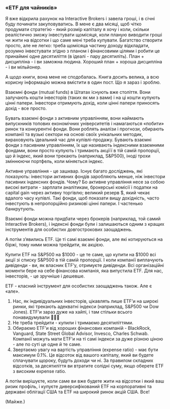 ### «ETF для чайників»

Я вже відкрила рахунок на Interactive Brokers і завела гроші, і в січні буду починати закуповуватись. В мене є два місяці, щоб чітко продумати стратегію - який розмір капіталу я хочу і коли, скільки реалістично зможу інвестувати щомісяця, коли планую виводити гроші чи жити на відсотки і що саме мені треба купувати. Багатство створити просто, але не легко: треба щомісяца частину доходу відкладати, розумно інвестувати згідно з планом і фінансовими цілями і робити це принаймні одне десятиліття (в ідеалі - пару десятиліть). План + дисципліна - і ви заможна людина. Хороший план + хороша дисципліна - і ви мільйонер.

А щодо книги, вона мене не сподобалась. Книга досить велика, а всю корисну інформацію можна вмістити в один пост. Що я зараз і зроблю.

Взаємні фонди (mutual funds) в Штатах існують вже століття. Вони залучають кошти інвесторів (таких як ми з вами) і на ці кошти купують цінні папери. Інвестори отримують дохід, коли цінні папери приносять дохід - все просто.

Бувать взаємні фонди з активним управлінням, вони наймають випускників топових економічних університетів і намагаються «побити» ринок та конкурентні фонди. Вони роблять аналізи і прогнози, обирають компанії та вузькі сектори на основі своїх унікальних методик, вираховують ідеальний час для купівлі-продажу. Бувають взаємні фонди з пасивним управлінням, їх ще називають індексними взаємними фондами, вони просто купують і тримають акціїї в тій самій пропорції, що й індекс, який вони трекають (наприклад, S&P500), іноді трохи зміннюючи портфель, коли міняється індекс.

Активне управління - це зашквар. Існує багато досліджень, які показують: інвестори активних фондів заробляють менше, ніж інвестори пасивних індексних фондів. Чому? Бо активне управління несе за собою високі витрати - зарплати аналітикам, брокерські комісії і податки на capital gain через активну торгівлю; великий резерв $, який чекає вдалого часу купівлі. Такі фонди, щоб показати вищу дохідність, часто інвестують в непропорційно ризикові цінні папери. І частенько банкрутують.

Взаємні фонди можна придбати через брокерів (наприклад, той самий Interactive Brokers), і індексні фонди були і залишаються одним з кращих інструментів для особистих довгострокових заощаджень.

А потім з’явились ETF. Це ті самі взаємні фонди, але які котируються на біржі, тому ними можна трейдити, як акцією.

Купити ETF на S&P500 на $1000 - це те саме, що купити на $1000 всі акції зі списку S&P500 в тій самій пропорції. І коли компанії виплачують дивіденди - ви, як власник ETF’у, отримуєте дивіденди. Всі організаційні моменти бере на себе фінанcова компанія, яка випустила ETF. Для нас, інвесторів, - це зручніше і дешевше.

ETF - класний інструмент для особистих заощаджень також. Але є «але».

1. Нас, як індивідуальних інвесторів, цікавлять лише ETF’и на широкі ринки, які трекають адекватні індекси (наприклад, S&P500 чи Dow Jones). ETF’и зараз дуже на хайпі, і там стільки всього понавидумували 🤦🏻‍♀️
2. Не треба трейдити - купили і тримаємо десятиліттями.
3. Обираємо ETF’и від хороших фінансових компаній - BlackRock, Vanguard, State Street Global Advisor, Invesco, Charles Schwab. Компанії можуть мати ETF’и на ті самі індекси за дуже різною ціною - але по суті це одне й те саме.
4. Звертаємо увагу на вартість управління (expense ratio) - має бути максимум 0.1%. Це відсоток від вашого капіталу, який ви будете сплачувати щороку, будуть доходи чи ні. За правилом складних відсотків, за десятиліття ви втратите солідні суму, якщо оберете ETF з високим expense ratio.

А потім вирішуєте, коли саме ви вже будете жити на відсотки і який ваш ризик профіль, і купуєте диверсифікований ETF на корпоративні та державні облігації США та ETF на широкий ринок акцій США. Все!

(Майже.)
